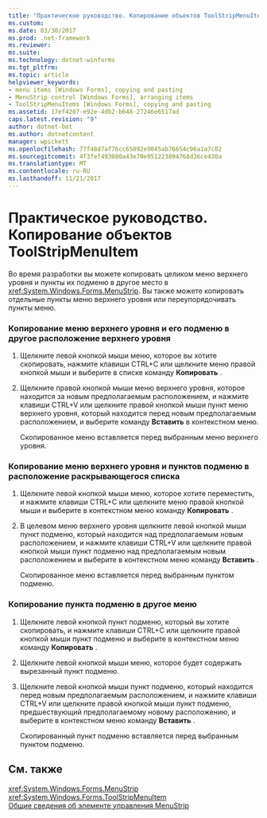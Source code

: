 ```yaml
---
title: "Практическое руководство. Копирование объектов ToolStripMenuItem"
ms.custom: 
ms.date: 03/30/2017
ms.prod: .net-framework
ms.reviewer: 
ms.suite: 
ms.technology: dotnet-winforms
ms.tgt_pltfrm: 
ms.topic: article
helpviewer_keywords:
- menu items [Windows Forms], copying and pasting
- MenuStrip control [Windows Forms], arranging items
- ToolStripMenuItems [Windows Forms], copying and pasting
ms.assetid: 17ef4207-e92e-4db2-b648-27246e6517ad
caps.latest.revision: "9"
author: dotnet-bot
ms.author: dotnetcontent
manager: wpickett
ms.openlocfilehash: 77f48d7af76cc65092e9045ab76654c96a1a7c02
ms.sourcegitcommit: 4f3fef493080a43e70e951223894768d36ce430a
ms.translationtype: MT
ms.contentlocale: ru-RU
ms.lasthandoff: 11/21/2017
---
```

# <a name="how-to-copy-toolstripmenuitems"></a>Практическое руководство. Копирование объектов ToolStripMenuItem
Во время разработки вы можете копировать целиком меню верхнего уровня и пункты их подменю в другое место в <xref:System.Windows.Forms.MenuStrip>. Вы также можете копировать отдельные пункты меню верхнего уровня или переупорядочивать пункты меню.  
  
### <a name="to-copy-a-top-level-menu-and-its-submenu-items-to-another-top-level-location"></a>Копирование меню верхнего уровня и его подменю в другое расположение верхнего уровня  
  
1.  Щелкните левой кнопкой мыши меню, которое вы хотите скопировать, нажмите клавиши CTRL+C или щелкните меню правой кнопкой мыши и выберите в списке команду **Копировать** .  
  
2.  Щелкните правой кнопкой мыши меню верхнего уровня, которое находится за новым предполагаемым расположением, и нажмите клавиши CTRL+V или щелкните правой кнопкой мыши пункт меню верхнего уровня, который находится перед новым предполагаемым расположением, и выберите команду **Вставить** в контекстном меню.  
  
     Скопированное меню вставляется перед выбранным меню верхнего уровня.  
  
### <a name="to-copy-a-top-level-menu-and-its-submenu-items-to-a-drop-down-location"></a>Копирование меню верхнего уровня и пунктов подменю в расположение раскрывающегося списка  
  
1.  Щелкните левой кнопкой мыши меню, которое хотите переместить, и нажмите клавиши CTRL+C или щелкните меню правой кнопкой мыши и выберите в контекстном меню команду **Копировать** .  
  
2.  В целевом меню верхнего уровня щелкните левой кнопкой мыши пункт подменю, который находится над предполагаемым новым расположением, и нажмите клавиши CTRL+V или щелкните правой кнопкой мыши пункт подменю над предполагаемым новым расположением и выберите в контекстном меню команду **Вставить** .  
  
     Скопированное меню вставляется перед выбранным пунктом подменю.  
  
### <a name="to-copy-a-submenu-item-to-another-menu"></a>Копирование пункта подменю в другое меню  
  
1.  Щелкните левой кнопкой пункт подменю, который вы хотите скопировать, и нажмите клавиши CTRL+C или щелкните правой кнопкой мыши пункт подменю и выберите в контекстном меню команду **Копировать** .  
  
2.  Щелкните левой кнопкой мыши меню, которое будет содержать вырезанный пункт подменю.  
  
3.  Щелкните левой кнопкой мыши пункт подменю, который находится перед новым предполагаемым расположением, и нажмите клавиши CTRL+V или щелкните правой кнопкой мыши пункт подменю, предшествующий предполагаемому новому расположению, и выберите в контекстном меню команду **Вставить** .  
  
     Скопированный пункт подменю вставляется перед выбранным пунктом подменю.  
  
## <a name="see-also"></a>См. также  
 <xref:System.Windows.Forms.MenuStrip>  
 <xref:System.Windows.Forms.ToolStripMenuItem>  
 [Общие сведения об элементе управления MenuStrip](../../../../docs/framework/winforms/controls/menustrip-control-overview-windows-forms.md)
